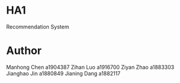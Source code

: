 # HA1
Recommendation System
# Author
Manhong Chen	a1904387
Zihan Luo	a1916700
Ziyan Zhao	a1883303
Jianghao Jin	a1880849
Jianing Dang	a1882117
